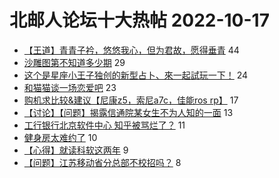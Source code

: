 # 北邮人论坛十大热帖 2022-10-17

- [【王道】青青子衿，悠悠我心，但为君故，愿得垂青](https://bbs.byr.cn/article/Friends/2031630) 44
- [沙雕图第不知道多少期](https://bbs.byr.cn/article/Picture/3331122) 29
- [这个是星座小王子独创的新型占卜、來一起試玩一下！](https://bbs.byr.cn/article/Constellations/465260) 24
- [和猫猫谈一场恋爱吧](https://bbs.byr.cn/article/Pet/156475) 23
- [购机求比较&amp;建议【尼康z5，索尼a7c，佳能ros rp】](https://bbs.byr.cn/article/Photo/273968) 17
- [【讨论】【问题】揭露信通院某女生不为人知的一面](https://bbs.byr.cn/article/Talking/6367761) 13
- [工行银行北京软件中心 知乎被骂烂了？](https://bbs.byr.cn/article/Job/2172808) 11
- [健身房太难约了](https://bbs.byr.cn/article/Gymnasium/119863) 10
- [【心得】就读科软这两年](https://bbs.byr.cn/article/AimGraduate/1220233) 9
- [【问题】江苏移动省分总部不校招吗？](https://bbs.byr.cn/article/WorkLife/1192108) 8


